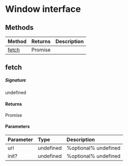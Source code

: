 # Window interface








## Methods

| Method	   |  Returns	| Description|
|:-------------|:-------|:-----------|
|[fetch](#fetch)      |  Promise<Response> |  |



## fetch



##### Signature
undefined

#### Returns
 Promise<Response>

#### Parameters


| Parameter	   | Type    | Description |
|:-------------|:---------------|:------------|
| url     | undefined | %optional% undefined |
| init?     | undefined | %optional% undefined |


